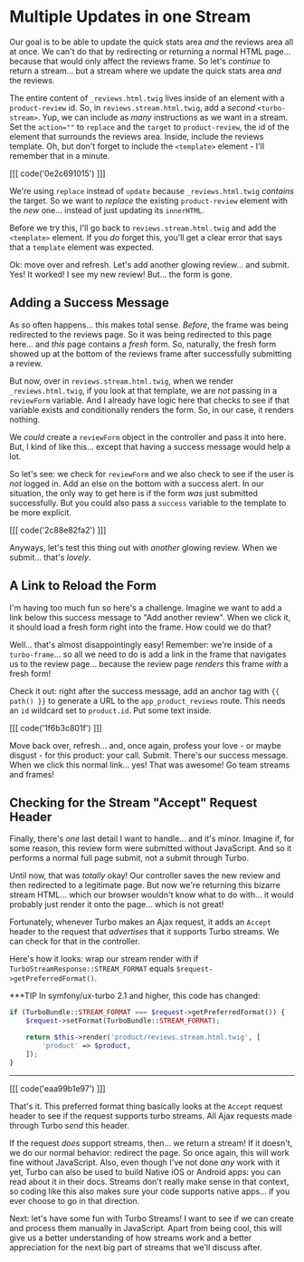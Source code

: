 # Multiple Updates in one Stream

Our goal is to be able to update the quick stats area *and* the reviews area all
at once. We can't do that by redirecting or returning a normal HTML page... because
that would only affect the reviews frame. So let's *continue* to return a
stream... but a stream where we update the quick stats area *and* the reviews.

The entire content of `_reviews.html.twig` lives inside of an element with a
`product-review` id. So, in `reviews.stream.html.twig`, add a *second*
`<turbo-stream>`. Yup, we can include as *many* instructions as we want in a
stream. Set the `action=""` to `replace` and the `target` to `product-review`, the
id of the element that surrounds the reviews area. Inside, include the reviews
template. Oh, but don't forget to include the `<template>` element - I'll remember
that in a minute.

[[[ code('0e2c691015') ]]]

We're using `replace` instead of `update` because `_reviews.html.twig` *contains*
the target. So we want to *replace* the existing `product-review` element
with the *new* one... instead of just updating its `innerHTML`.

Before we try this, I'll go back to `reviews.stream.html.twig` and add the
`<template>` element. If you *do* forget this, you'll get a clear error that says
that a `template` element was expected.

Ok: move over and refresh. Let's add another glowing review... and submit. Yes!
It worked! I see my new review! But... the form is gone.

## Adding a Success Message

As *so* often happens... this makes total sense. *Before*, the frame was being
redirected to the reviews page. So it was being redirected to this page here...
and *this* page contains a *fresh* form. So, naturally, the fresh form showed up
at the bottom of the reviews frame after successfully submitting a review.

But now, over in `reviews.stream.html.twig`, when we render `_reviews.html.twig`,
if you look at that template, we are *not* passing in a `reviewForm` variable. And
I already have logic here that checks to see if that variable exists and conditionally
renders the form. So, in our case, it renders nothing.

We *could* create a `reviewForm` object in the controller and pass it into here.
But, I kind of like this... except that having a success message would help a lot.

So let's see: we check for `reviewForm` and we also check to see if the user is
*not* logged in. Add an else on the bottom with a success alert. In our situation,
the only way to get here is if the form *was* just submitted successfully. But
you could also pass a `success` variable to the template to be more
explicit.

[[[ code('2c88e82fa2') ]]]

Anyways, let's test this thing out with *another* glowing review. When we submit...
that's *lovely*.

## A Link to Reload the Form

I'm having too much fun so here's a challenge. Imagine we want to add a link below
this success message to "Add another review". When we click it, it should load
a fresh form right into the frame. How could we do that?

Well... that's almost disappointingly easy! Remember: we're inside of a
`turbo-frame`... so all we need to do is add a link in the frame that navigates
us to the review page... because the review page *renders* this frame
*with* a fresh form!

Check it out: right after the success message, add an anchor tag with
`{{ path() }}` to generate a URL to the `app_product_reviews` route. This needs
an `id` wildcard set to `product.id`. Put some text inside.

[[[ code('1f6b3c801f') ]]]

Move back over, refresh...  and, once again, profess your love - or maybe disgust -
for this product: your call. Submit. There's our success message. When we click
this normal link... yes! That was awesome! Go team streams and frames!

## Checking for the Stream "Accept" Request Header

Finally, there's *one* last detail I want to handle... and it's minor. Imagine if,
for some reason, this review form were submitted without JavaScript. And so it
performs a normal full page submit, not a submit through Turbo.

Until now, that was *totally* okay! Our controller saves the new review and then
redirected to a legitimate page. But now we're returning this bizarre stream HTML...
which our browser wouldn't know what to do with... it would probably just render
it onto the page... which is not great!

Fortunately, whenever Turbo makes an Ajax request, it adds an `Accept` header to
the request that *advertises* that it supports Turbo streams. We can check
for that in the controller.

Here's how it looks: wrap our stream render with if
`TurboStreamResponse::STREAM_FORMAT` equals `$request->getPreferredFormat()`.

***TIP
In symfony/ux-turbo 2.1 and higher, this code has changed:

```php
if (TurboBundle::STREAM_FORMAT === $request->getPreferredFormat()) {
    $request->setFormat(TurboBundle::STREAM_FORMAT);

    return $this->render('product/reviews.stream.html.twig', [
        'product' => $product,
    ]);
}
```
***

[[[ code('eaa99b1e97') ]]]

That's it. This preferred format thing basically looks at the `Accept` request header
to see if the request supports turbo streams. All Ajax requests made through
Turbo *send* this header.

If the request *does* support streams, then... we return a stream! If it doesn't,
we do our normal behavior: redirect the page. So once again, this will work fine
without JavaScript. Also, even though I've not done *any* work with it yet, Turbo
can also be used to build Native iOS or Android apps: you can read about it in
their docs. Streams don't really make sense in that context, so coding like this
also makes sure your code supports native apps... if you ever choose to go in that
direction.

Next: let's have some fun with Turbo Streams! I want to see if we can create
and process them manually in JavaScript. Apart from being cool, this will give us
a better understanding of how streams work and a better appreciation for the next
big part of streams that we'll discuss after.
